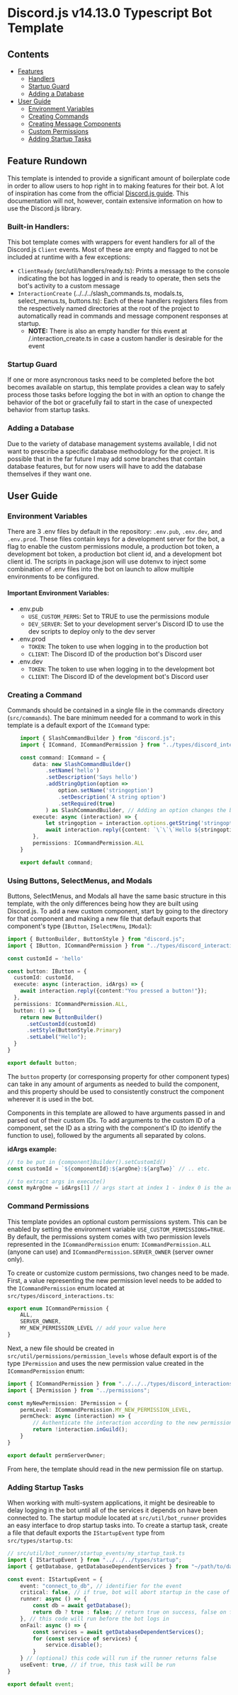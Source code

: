 # Discord.js v14.13.0 Typescript Bot Template

## Contents
- [Features](#toc-features)
    - [Handlers](#toc-feature-handlers)
    - [Startup Guard](#toc-feature-startup)
    - [Adding a Database](#toc-feature-db)
- [User Guide](#toc-user-guide)
    - [Environment Variables](#toc-guide-env)
    - [Creating Commands](#toc-guide-command-create)
    - [Creating Message Components](#toc-guide-components)
    - [Custom Permissions](#toc-guide-perms)
    - [Adding Startup Tasks](#toc-guide-startup)

<a id="toc-features"></a>  

## Feature Rundown
This template is intended to provide a significant amount of boilerplate code in order to allow users to hop right in to making features for their bot. A lot of inspiration has come from the official [Discord.js guide](https://discordjs.guide/#before-you-begin). This documentation will not, however, contain extensive information on how to use the Discord.js library.

<a id="toc-feature-handlers"></a>  

### Built-in Handlers:
This bot template comes with wrappers for event handlers for all of the Discord.js `Client` events. Most of these are empty and flagged to not be included at runtime with a few exceptions:

- `ClientReady` (src/util/handlers/ready.ts): Prints a message to the console indicating the bot has logged in and is ready to operate, then sets the bot's activity to a custom message
- `InteractionCreate` (../../../slash_commands.ts, modals.ts, select_menus.ts, buttons.ts): Each of these handlers registers files from the respectively named directories at the root of the project to automatically read in commands and message component responses at startup. 
    - **NOTE:** There is also an empty handler for this event at /.interaction_create.ts in case a custom handler is desirable for the event

<a id="toc-feature-startup"></a>

### Startup Guard
If one or more asyncronous tasks need to be completed before the bot becomes available on startup, this template provides a clean way to safely process those tasks before logging the bot in with an option to change the behavior of the bot or gracefully fail to start in the case of unexpected behavior from startup tasks.

<a id="toc-feature-db"></a>  

### Adding a Database
Due to the variety of database management systems available, I did not want to prescribe a specific database methodology for the project. It is possible that in the far future I may add some branches that contain database features, but for now users will have to add the database themselves if they want one.

<a id="toc-user-guide"></a>  

## User Guide

<a id="toc-guide-env"></a>

### Environment Variables
There are 3 .env files by default in the repository: `.env.pub`, `.env.dev`, and `.env.prod`. These files contain keys for a development server for the bot, a flag to enable the custom permissions module, a production bot token, a development bot token, a production bot client id, and a development bot client id. The scripts in package.json will use dotenvx to inject some combination of .env files into the bot on launch to allow multiple environments to be configured.

#### Important Environment Variables:
- .env.pub
    - `USE_CUSTOM_PERMS`: Set to TRUE to use the permissions module
    - `DEV_SERVER`: Set to your development server's Discord ID to use the dev scripts to deploy only to the dev server
- .env.prod
    - `TOKEN`: The token to use when logging in to the production bot
    - `CLIENT`: The Discord ID of the production bot's Discord user
- .env.dev
    - `TOKEN`: The token to use when logging in to the development bot
    - `CLIENT`: The Discord ID of the development bot's Discord user

<a id="toc-guide-command-create"></a>

### Creating a Command
Commands should be contained in a single file in the commands directory (`src/commands`). The bare minimum needed for a command to work in this template is a default export of the `ICommand` type:  
```typescript
    import { SlashCommandBuilder } from "discord.js";
    import { ICommand, ICommandPermission } from "../types/discord_interactions";

    const command: ICommand = {
        data: new SlashCommandBuilder()
            .setName('hello')
            .setDescription('Says hello')
            .addStringOption(option => 
                option.setName('stringoption')
                .setDescription('A string option')
                .setRequired(true)
            ) as SlashCommandBuilder, // Adding an option changes the builder type to an option builder. It is safe to cast it back to SlashCommandBuilder.
        execute: async (interaction) => {
            let stringoption = interaction.options.getString('stringoption');
            await interaction.reply({content: `\`\`\`Hello ${stringoption}\`\`\``});
        },
        permissions: ICommandPermission.ALL
    }

    export default command;
```

<a id="toc-guide-components"></a>

### Using Buttons, SelectMenus, and Modals

Buttons, SelectMenus, and Modals all have the same basic structure in this template, with the only differences being how they are built using Discord.js. To add a new custom component, start by going to the directory for that component and making a new file that default exports that component's type (`IButton`, `ISelectMenu`, `IModal`):

```TypeScript
import { ButtonBuilder, ButtonStyle } from "discord.js";
import { IButton, ICommandPermission } from "../types/discord_interactions";

const customId = 'hello'

const button: IButton = {
  customId: customId,
  execute: async (interaction, idArgs) => {
    await interaction.reply({content:"You pressed a button!"});
  },
  permissions: ICommandPermission.ALL,
  button: () => {
    return new ButtonBuilder()
      .setCustomId(customId)
      .setStyle(ButtonStyle.Primary)
      .setLabel("Hello");
  }
}

export default button;
```

The `button` property (or corresponsing property for other component types) can take in any amount of arguments as needed to build the component, and this property should be used to consistently construct the component wherever it is used in the bot.

Components in this template are allowed to have arguments passed in and parsed out of their custom IDs. To add arguments to the custom ID of a component, set the ID as a string with the component's ID (to identify the function to use), followed by the arguments all separated by colons.

**idArgs example:**
```typescript
// to be put in {component}Builder().setCustomId()
const customId = `${componentId}:${argOne}:${argTwo}` // .. etc.

// to extract args in execute()
const myArgOne = idArgs[1] // args start at index 1 - index 0 is the actual ID
```

<a id="toc-guide-perms"></a>

### Command Permissions
This template povides an optional custom permissions system. This can be enabled by setting the environment variable `USE_CUSTOM_PERMISSIONS=TRUE`. By default, the permissions system comes with two permission levels represented in the `ICommandPermission` enum: `ICommandPermission.ALL` (anyone can use) and `ICommandPermission.SERVER_OWNER` (server owner only). 

To create or customize custom permissions, two changes need to be made. First, a value representing the new permission level needs to be added to the `ICommandPermission` enum located at `src/types/discord_interactions.ts`:  
```TypeScript
export enum ICommandPermission {
    ALL,
    SERVER_OWNER,
    MY_NEW_PERMISSION_LEVEL // add your value here
}
```

Next, a new file should be created in `src/util/permissions/permission_levels` whose default export is of the type `IPermission` and uses the new permission value created in the `ICommandPermission` enum:
```typescript
import { ICommandPermission } from "../../../types/discord_interactions";
import { IPermission } from "../permissions";

const myNewPermission: IPermission = {
    permLevel: ICommandPermission.MY_NEW_PERMISSION_LEVEL,
    permCheck: async (interaction) => {
        // Authenticate the interaction according to the new permission level
        return !interaction.inGuild();
    }
}

export default permServerOwner;
```

From here, the template should read in the new permission file on startup.

<a id="toc-guide-startup"></a>

### Adding Startup Tasks

When working with multi-system applications, it might be desireable to delay logging in the bot until all of the services it depends on have been connected to. The startup module located at `src/util/bot_runner` provides an easy interface to drop startup tasks into. To create a startup task, create a file that default exports the `IStartupEvent` type from `src/types/startup.ts`:

```typescript
// src/util/bot_runner/startup_events/my_startup_task.ts
import { IStartupEvent } from "../../../types/startup";
import { getDatabase, getDatabaseDependentServices } from "~/path/to/database/implementation";

const event: IStartupEvent = {
    event: "connect_to_db", // identifier for the event
    critical: false, // if true, bot will abort startup in the case of task failure
    runner: async () => {
        const db = await getDatabase();
        return db ? true : false; // return true on success, false on fail
    }, // this code will run before the bot logs in
    onFail: async () => {
        const services = await getDatabaseDependentServices();
        for (const service of services) {
            service.disable();
        }
    } // (optional) this code will run if the runner returns false
    useEvent: true, // if true, this task will be run
}

export default event;
```